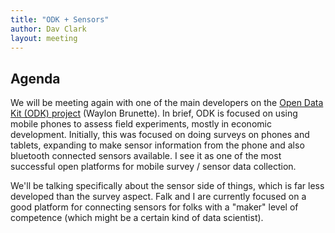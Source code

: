 ```yaml
---
title: "ODK + Sensors"
author: Dav Clark
layout: meeting
---
```


## Agenda

We will be meeting again with one of the main developers on the [Open Data Kit
(ODK) project](http://opendatakit.org) (Waylon Brunette). In brief, ODK is
focused on using mobile phones to assess field experiments, mostly in economic
development.  Initially, this was focused on doing surveys on phones and
tablets, expanding to make sensor information from the phone and also bluetooth
connected sensors available. I see it as one of the most successful open
platforms for mobile survey / sensor data collection.

We'll be talking specifically about the sensor side of things, which is far less
developed than the survey aspect. Falk and I are currently focused on a good
platform for connecting sensors for folks with a "maker" level of competence
(which might be a certain kind of data scientist).
